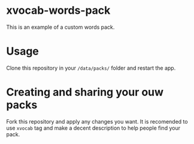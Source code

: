 # xvocab-words-pack

This is an example of a custom words pack.

# Usage

Clone this repository in your `/data/packs/` folder and restart the app.

# Creating and sharing your ouw packs

Fork this repository and apply any changes you want. It is recomended to use `xvocab` tag and make a decent description to help people find your pack.
